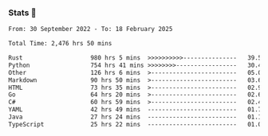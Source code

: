 ### Stats 👋
<!--START_SECTION:waka-->

```txt
From: 30 September 2022 - To: 18 February 2025

Total Time: 2,476 hrs 50 mins

Rust                   980 hrs 5 mins  >>>>>>>>>>---------------   39.57 %
Python                 754 hrs 41 mins >>>>>>>>-----------------   30.47 %
Other                  126 hrs 6 mins  >------------------------   05.09 %
Markdown               90 hrs 50 mins  >------------------------   03.67 %
HTML                   73 hrs 35 mins  >------------------------   02.97 %
Go                     64 hrs 20 mins  >------------------------   02.60 %
C#                     60 hrs 59 mins  >------------------------   02.46 %
YAML                   42 hrs 49 mins  -------------------------   01.73 %
Java                   27 hrs 24 mins  -------------------------   01.11 %
TypeScript             25 hrs 22 mins  -------------------------   01.02 %
```

<!--END_SECTION:waka-->

<!--
**buhaytza2005/buhaytza2005** is a ✨ _special_ ✨ repository because its `README.md` (this file) appears on your GitHub profile.

Here are some ideas to get you started:

- 🔭 I’m currently working on ...
- 🌱 I’m currently learning ...
- 👯 I’m looking to collaborate on ...
- 🤔 I’m looking for help with ...
- 💬 Ask me about ...
- 📫 How to reach me: ...
- 😄 Pronouns: ...
- ⚡ Fun fact: ...
-->



